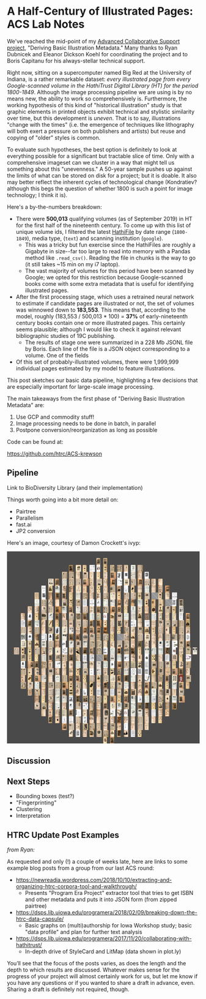 # A Half-Century of Illustrated Pages: ACS Lab Notes

We've reached the mid-point of my [Advanced Collaborative Support project](https://www.hathitrust.org/hathitrust-research-center-awards-five-acs-projects), "Deriving Basic Illustration Metadata." Many thanks to Ryan Dubnicek and Eleanor Dickson Koehl for coordinating the project and to Boris Capitanu for his always-stellar technical support.

Right now, sitting on a supercomputer named Big Red at the University of Indiana, is a rather remarkable dataset: *every illustrated page from every Google-scanned volume in the HathiTrust Digital Library (HT) for the period 1800-1849*. Although the image processing pipeline we are using is by no means new, the ability to work so comprehensively is. Furthermore, the working hypothesis of this kind of "historical illustration" study is that graphic elements in printed objects exhibit technical and stylistic similarity over time, but this development is *uneven*. That is to say, illustrations "change with the times" (i.e. the emergence of techniques like lithography will both exert a pressure on both publishers and artists) but reuse and copying of "older" styles is common.  

To evaluate such hypotheses, the best option is definitely to look at everything possible for a significant but tractable slice of time. Only with a comprehensive imageset can we cluster in a way that might tell us something about this "unevenness." A 50-year sample pushes up against the limits of what can be stored on disk for a project; but it is doable. It also may better reflect the inherent cycles of technological change (Kondratiev? although this begs the question of whether 1800 is such a point for image technology; I think it is).   

Here's a by-the-numbers breakdown:

- There were **500,013** qualifying volumes (as of September 2019) in HT for the first half of the nineteenth century. To come up with this list of unique volume ids, I filtered the latest [HathiFile](https://www.hathitrust.org/hathifiles) by date range (`1800-1849`), media type, (`text`) and scanning institution (`google`). 
  - This was a tricky but fun exercise since the HathiFiles are roughly a Gigabyte in size--far too large to read into memory with a Pandas method like `.read_csv()`. Reading the file in chunks is the way to go (it still takes ~15 min on my i7 laptop).
  - The vast majority of volumes for this period have been scanned by Google; we opted for this restriction because Google-scanned books come with some extra metadata that is useful for identifying illustrated pages.
- After the first processing stage, which uses a retrained neural network to estimate if candidate pages are illustrated or not, the set of volumes was winnowed down to **183,553**. This means that, according to the model, roughly (183,553 / 500,013 * 100)  = **37%** of early-nineteenth century books contain one or more illustrated pages. This certainly seems plausible; although I would like to check it against relevant bibliographic studies of 19C publishing.
  - The results of stage one were summarized in a 228 Mb JSONL file by Boris. Each line of the file is a JSON object corresponding to a volume. One of the fields 
- Of this set of probably-illustrated volumes, there were 1,999,999 individual pages estimated by my model to feature illustrations.

This post sketches our basic data pipeline, highlighting a few decisions that are especially important for large-scale image processing.

The main takeaways from the first phase of "Deriving Basic Illustration Metadata" are:

1. Use GCP and commodity stuff!
2. Image processing needs to be done in batch, in parallel
3. Postpone conversion/reorganization as long as possible

Code can be found at:

https://github.com/htrc/ACS-krewson

## Pipeline

Link to BioDiversity Library (and their implementation)

Things worth going into a bit more detail on:

- Pairtree
- Parallelism
- fast.ai
- JP2 conversion

Here's an image, courtesy of Damon Crockett's ivyp:

![533 illustrated pages extracted in phase one.](img/phase1_montage_533.png)

## Discussion

## Next Steps

- Bounding boxes (test?)
- "Fingerprinting"
- Clustering
- Interpretation

## HTRC Update Post Examples

*from Ryan:*

As requested and only (!) a couple of weeks late, here are links to some example blog posts from a group from our last ACS round:

- https://newreadia.wordpress.com/2018/10/10/extracting-and-organizing-htrc-corpora-tool-and-walkthrough/
  - Presents "Program Era Project" extractor tool that tries to get ISBN and other metadata and puts it into JSON form (from zipped pairtree)
- https://dsps.lib.uiowa.edu/programera/2018/02/09/breaking-down-the-htrc-data-capsule/
  - Basic graphs on (multi)authorship for Iowa Workshop study; basic "data profile" and plan for further text analysis
- https://dsps.lib.uiowa.edu/programera/2017/11/20/collaborating-with-hathitrust/
  - In-depth drive of StyleCard and LitMap (data shown in plot.ly)

You’ll see that the focus of the posts varies, as does the length and the depth to which results are discussed. Whatever makes sense for the progress of your project will almost certainly work for us, but let me know if you have any questions or if you wanted to share a draft in advance, even. Sharing a draft is definitely not required, though.